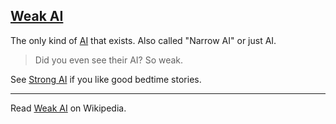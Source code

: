 ## [Weak AI](#weak-ai)

The only kind of [AI](#ai) that exists. Also called "Narrow AI" or just AI.

> Did you even see their AI? So weak.

See [Strong AI](#strong-ai) if you like good bedtime stories.

---

Read [Weak AI](https://en.wikipedia.org/wiki/Weak_AI) on Wikipedia.